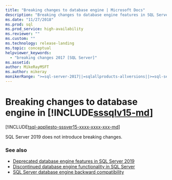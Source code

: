 ```yaml
---
title: "Breaking changes to database engine | Microsoft Docs"
description: "Breaking changes to database engine features in SQL Server 2019"
ms.date: "11/27/2018"
ms.prod: sql
ms.prod_service: high-availability
ms.reviewer: ""
ms.custom: ""
ms.technology: release-landing
ms.topic: conceptual
helpviewer_keywords: 
  - "breaking changes 2017 [SQL Server]"
ms.assetid: 
author: MikeRayMSFT
ms.author: mikeray
monikerRange: ">=sql-server-2017||=sqlallproducts-allversions||>=sql-server-linux-2017"
---
```

# Breaking changes to database engine in [!INCLUDE[sssqlv15-md](../includes/sssqlv15-md.md)]
[!INCLUDE[tsql-appliesto-sssver15-xxxx-xxxx-xxx-md](../includes/tsql-appliesto-ssver15-xxxx-xxxx-xxx.md)]

SQL Server 2019 does not introduce breaking changes.

### See also

- [Deprecated database engine features in SQL Server 2019](../database-engine/deprecated-database-engine-features-in-sql-server-version-15.md)   
- [Discontinued database engine functionality in SQL Server](../database-engine/discontinued-database-engine-functionality-in-sql-server.md)   
- [SQL Server database engine backward compatibility](../database-engine/sql-server-database-engine-backward-compatibility.md)
